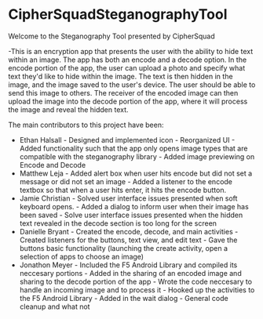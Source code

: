 # CipherSquadSteganographyTool
Welcome to the Steganography Tool presented by CipherSquad

-This is an encryption app that presents the user with the ability to hide text within an image. The app has both an encode and a decode option. In the encode portion of the app, the user can upload a photo and specify what text they'd like to hide within the image. The text is then hidden in the image, and the image saved to the user's device. The user should be able to send this image to others. The receiver of the encoded image can then upload the image into the decode portion of the app, where it will process the image and reveal the hidden text.
  
The main contributors to this project have been:

  - Ethan Halsall   -   Designed and implemented icon
                    -   Reorganized UI
                    -   Added functionality such that the app only opens image types that are compatible with the steganography library
                    -   Added image previewing on Encode and Decode
  - Matthew Leja    -   Added alert box when user hits encode but did not set a message or did not set an image
                    -   Added a listener to the encode textbox so that when a user hits enter, it hits the encode button.
  - Jamie Christian -   Solved user interface issues presented when soft keyboard opens.
                    -   Added a dialog to inform user when their image has been saved
                    -   Solve user interface issues presented when the hidden text revealed in the decode section is too long for the screen
  - Danielle Bryant -   Created the encode, decode, and main activities
                    -   Created listeners for the buttons, text view, and edit text
                    -   Gave the buttons basic functionality (launching the create activity, open a selection of apps to choose an image)
  - Jonathon Meyer  -   Included the F5 Android Library and compiled its neccesary portions
                    -   Added in the sharing of an encoded image and sharing to the decode portion of the app
                    -   Wrote the code neccesary to handle an incoming image and to process it
                    -   Hooked up the activities to the F5 Android Library
                    -   Added in the wait dialog
                    -   General code cleanup and what not

